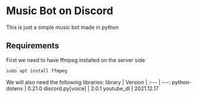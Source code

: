 # Music Bot on Discord # 
This is just a simple music bot made in python
## Requirements ##
First we need to have ffmpeg installed on the server side
```bash
sudo apt install ffmpeg
```
We will also need the following libraries:
library           | Version
| :---            | ---:
python-dotenv     | 0.21.0
discord.py[voice] | 2.0.1
youtube_dl        | 2021.12.17

